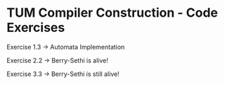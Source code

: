 # TUM Compiler Construction - Code Exercises

Exercise 1.3 -> Automata Implementation

Exercise 2.2 -> Berry-Sethi is alive!

Exercise 3.3 -> Berry-Sethi is still alive!
